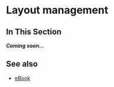 # Layout management

## In This Section

***Coming soon...***

## See also

* [eBook](/docs/documentation/ebook)
